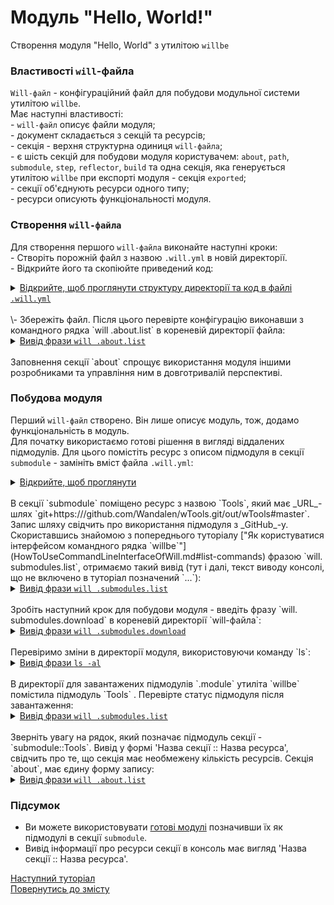 # Модуль "Hello, World!"

Створення модуля "Hello, World" з утилітою `willbe`

### <a name="will-file-futures"></a> Властивості `will`-файла
`Will-файл` - конфігураційний файл для побудови модульної системи утилітою `willbe`.  
Має наступні властивості:  
\- `will-файл` описує файли модуля;  
\- документ складається з секцій та ресурсів;  
\- секція - верхня структурна одиниця `will-файлa`;  
\- є шість секцій для побудови модуля користувачем: `about`, `path`, `submodule`, `step`, `reflector`, `build` та одна секція, яка генерується утилітою `willbe` при експорті модуля - секція `exported`;  
\- секції об'єднують ресурси одного типу;  
\- ресурси описують функціональності модуля.  

### <a name="will-file-creation"></a> Створення `will-файла`  
Для створення першого `will-файла` виконайте наступні кроки:  
\- Cтворіть порожній файл з назвою `.will.yml` в новій директорії.  
\- Відкрийте його та скопіюйте приведений код:  

<details>
  <summary><u>Відкрийте, щоб проглянути структуру директорії та код в файлі <code>.will.yml</code></u></summary> 
    
```
first               # директорія, назва довільна
  └── .will.yml     # конфігураційний файл
  
```

<p>Код в файлі <code>.will.yml</code></p>
    
```yaml
about :

    name : helloWorld
    description : "First module like 'Hello, World!' application"
    version : 0.0.1
    keywords :
        - willbe
```

</details>

</br>
\- Збережіть файл.  
Після цього перевірте конфігурацію виконавши з командного рядка `will .about.list` в кореневій директорії файлa:

<details>
  <summary><u>Вивід фрази <code>will .about.list</code></u></summary>

  ```
[user@user ~]$ will .about.list
Request ".about.list"
  . Read : /path_to_file/.will.yml
. Read 1 will-files in 0.109s
About
 name : 'helloWorld'
 description : 'First module like 'Hello, World!' application'
 version : '0.0.1'
 enabled : 1
 keywords :
   'willbe'

```

</details>

</br>
Заповнення секції `about` спрощує використання модуля іншими розробниками та управління ним в довготривалій перспективі.  

### <a name="first-modules"></a> Побудова модуля  
Перший `will-файл` створено. Він лише описує модуль, тож, додамо функціональність в модуль.  
Для початку використаємо готові рішення в вигляді віддалених підмодулів. Для цього помістіть ресурс з описом підмодуля в секції `submodule` - замініть вміст файла `.will.yml`:  

<details>
  <summary><u>Відкрийте, щоб проглянути</u></summary> 

```yaml
about :

    name : helloWorld
    description : "First module like 'Hello, World!' application"
    version : 0.0.1
    keywords :
        - willbe

submodule :

    Tools : git+https:///github.com/Wandalen/wTools.git/out/wTools#master

```

<p>Структура директорії</p>

```
first              
  └── .will.yml     
  
```

</details>

</br>
В секції `submodule` поміщено ресурс з назвою `Tools`, який має _URL_-шлях `git+https:///github.com/Wandalen/wTools.git/out/wTools#master`. Запис шляху свідчить про використання підмодуля з _GitHub_-у.  
Скориставшись знайомою з попереднього туторіалу ["Як користуватися інтерфейсом командного рядка `willbe`"](HowToUseCommandLineInterfaceOfWill.md#list-commands) фразою `will. submodules.list`, отримаємо такий вивід (тут і далі, текст виводу консолі, що не включено в туторіал позначений `...`):  

<details>
  <summary><u>Вивід фрази <code>will .submodules.list</code></u></summary> 

```
[user@user ~]$ will .submodules.list
...
 ! Failed to read submodule::Tools, try to download it with .submodules.download or even clean it before downloading
...
  isDownloaded : false
  Exported builds : []

```

</details>

</br>
Зробіть наступний крок для побудови модуля - введіть фразу `will. submodules.download` в кореневій директорії `will-файла`:

<details>
  <summary><u>Вивід фрази <code>will .submodules.download</code></u></summary> 

```
[user@user ~]$ will .submodules.download
...
   . Read : /path_to_file/.module/Tools/out/wTools.out.will.yml
   + module::Tools was downloaded in 12.360s
 + 1/1 submodule(s) of module::helloWorld were downloaded in 12.365s

```

</details>

</br>
Перевіримо зміни в директорії модуля, використовуючи команду `ls`:

<details>
  <summary><u>Вивід фрази <code>ls -al</code></u></summary> 

```
[user@user ~]$ ls -al
...
drwxr-xr-x 4 user user 4096 Мар 12 07:20 .module
-rw-r--r-- 1 user user  306 Мар  1 11:20 .will.yml

```

```
[user@user ~]$ ls -al module/
...
drwxr-xr-x 4 user user 4096 Мар 12 07:20 Tools

```

<p>Що відповідає структурі каталогів:</p>

```
first
  ├── .module
  │       └── Tools
  └── .will.yml 

```

</details>

</br>
В директорії для завантажених підмодулів `.module` утиліта `willbe` помістила підмодуль `Tools` . Перевірте статус підмодуля після завантаження:  

<details>
  <summary><u>Вивід фрази <code>will .submodules.list</code></u></summary> 

```
[user@user ~]$ will .submodules.list
...
 . Read : /path_to_file/.module/Tools/out/wTools.out.will.yml
...
submodule::Tools
  path : git+https:///github.com/Wandalen/wTools.git/out/wTools#master
  isDownloaded : true
  Exported builds : [ 'proto.export' ]

```

</details>

</br>
Зверніть увагу на рядок, який позначає підмодуль секції - `submodule::Tools`. Вивід у формі 'Назва секції :: Назва ресурса', свідчить про те, що секція має необмежену кількість ресурсів. Секція `about`, має єдину форму запису:  

<details>
  <summary><u>Вивід фрази <code>will .about.list</code></u></summary> 

```
[user@user ~]$ will .about.list
...
About
  name : 'helloWorld'
  description : 'First module like 'Hello, World!' application'
  ...

```

</details>

### Підсумок
- Ви можете використовувати [готові модулі](#first-modules) позначивши їх як підмодулі в секції `submodule`.
- Вивід інформації про ресурси секції в консоль має вигляд 'Назва секції :: Назва ресурса'.

[Наступний туторіал](SubmodulesAdministration.md)   
[Повернутись до змісту](../README.md#tutorials)
